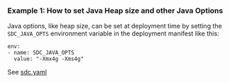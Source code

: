 ### Example 1: How to set Java Heap size and other Java Options

Java options, like heap size, can be set at deployment time by setting the <code>SDC_JAVA_OPTS</code> environment variable in the deployment manifest like this:

    env:
    - name: SDC_JAVA_OPTS
      value: "-Xmx4g -Xms4g"
      
See [sdc.yaml](https://github.com/onefoursix/sdc-k8s-deployment-with-custom-config/blob/master/examples/example-1/sdc.yaml)
 
